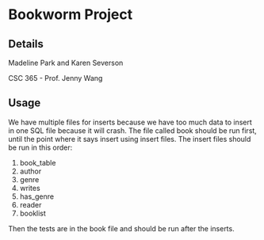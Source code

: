 # Bookworm Project
## Details
Madeline Park and Karen Severson

CSC 365 - Prof. Jenny Wang

## Usage
We have multiple files for inserts because we have too much data to insert in one SQL file because it will crash.
The file called book should be run first, until the point where it says insert using insert files.
The insert files should be run in this order:
1. book_table
2. author
3. genre
4. writes
5. has_genre
6. reader
7. booklist

Then the tests are in the book file and should be run after the inserts.
